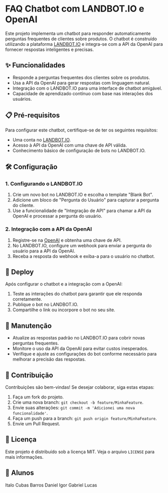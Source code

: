 # FAQ Chatbot com LANDBOT.IO e OpenAI

Este projeto implementa um chatbot para responder automaticamente perguntas frequentes de clientes sobre produtos. O chatbot é construído utilizando a plataforma [LANDBOT.IO](https://landbot.io) e integra-se com a API da OpenAI para fornecer respostas inteligentes e precisas.

## ✨ **Funcionalidades**

- Responde a perguntas frequentes dos clientes sobre os produtos.
- Usa a API da OpenAI para gerar respostas com linguagem natural.
- Integração com o LANDBOT.IO para uma interface de chatbot amigável.
- Capacidade de aprendizado contínuo com base nas interações dos usuários.

## 📋 **Pré-requisitos**

Para configurar este chatbot, certifique-se de ter os seguintes requisitos:

- Uma conta no [LANDBOT.IO](https://landbot.io).
- Acesso à API da OpenAI com uma chave de API válida.
- Conhecimento básico de configuração de bots no LANDBOT.IO.

## 🛠️ **Configuração**

### **1. Configurando o LANDBOT.IO**

1. Crie um novo bot no LANDBOT.IO e escolha o template "Blank Bot".
2. Adicione um bloco de "Pergunta do Usuário" para capturar a pergunta do cliente.
3. Use a funcionalidade de "Integração de API" para chamar a API da OpenAI e processar a pergunta do usuário.

### **2. Integração com a API da OpenAI**

1. Registre-se na [OpenAI](https://beta.openai.com/signup/) e obtenha uma chave de API.
2. No LANDBOT.IO, configure um webhook para enviar a pergunta do usuário para a API da OpenAI.
3. Receba a resposta do webhook e exiba-a para o usuário no chatbot.



## 🚀 **Deploy**

Após configurar o chatbot e a integração com a OpenAI:

1. Teste as interações do chatbot para garantir que ele responda corretamente.
2. Publique o bot no LANDBOT.IO.
3. Compartilhe o link ou incorpore o bot no seu site.

## 🔧 **Manutenção**

- Atualize as respostas padrão no LANDBOT.IO para cobrir novas perguntas frequentes.
- Monitore o uso da API da OpenAI para evitar custos inesperados.
- Verifique e ajuste as configurações do bot conforme necessário para melhorar a precisão das respostas.

## 🤝 **Contribuição**

Contribuições são bem-vindas! Se desejar colaborar, siga estas etapas:

1. Faça um fork do projeto.
2. Crie uma nova branch: `git checkout -b feature/MinhaFeature`.
3. Envie suas alterações: `git commit -m 'Adicionei uma nova funcionalidade'`.
4. Faça um push para a branch: `git push origin feature/MinhaFeature`.
5. Envie um Pull Request.

## 📄 **Licença**

Este projeto é distribuído sob a licença MIT. Veja o arquivo `LICENSE` para mais informações.

## 📄 **Alunos**
Italo Cubas Barros
Daniel
Igor
Gabriel
Lucas
